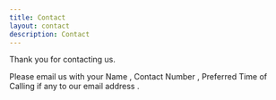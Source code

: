 ```yaml
---
title: Contact
layout: contact
description: Contact
---
```


Thank you for contacting us.

Please email us with your Name , Contact Number , Preferred Time of Calling if any to our email address .


